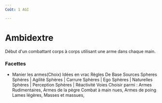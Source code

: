 ```yaml
---
Coût: 1 AGI

---
```


# Ambidextre

Début d'un combattant corps à corps utilisant une arme dans chaque main.

### Facettes

* Manier les armes(Choix)
 Idées en vrac Règles De Base Sources Spheres Sphères | Agilité Sphères | Carrure Sphères | Ego Sphères | Naturelles Sphères | Perception Sphères | Réactivité Voies Choisir parmi :
 Armes Rudimentaires, Armes de la pègre
 Combat à main nues, Armes de poing
 Lames légères,
 Masses et massues,
